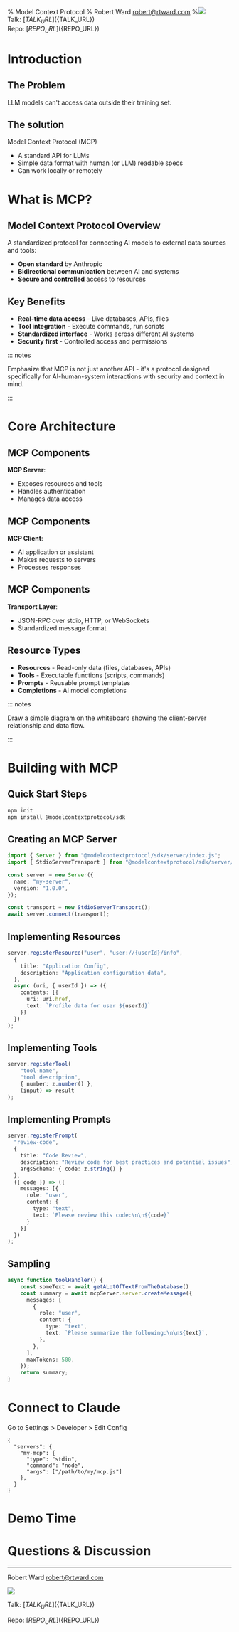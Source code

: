 % Model Context Protocol
% Robert Ward <robert@rtward.com>
%![](static/qrcode.png)<br/>Talk: [${TALK_URL}](${TALK_URL})<br/>Repo: [${REPO_URL}](${REPO_URL})

# Introduction

## The Problem

LLM models can't access data outside their training set.

## The solution

Model Context Protocol (MCP)

 - A standard API for LLMs
 - Simple data format with human (or LLM) readable specs
 - Can work locally or remotely

# What is MCP?

## Model Context Protocol Overview

A standardized protocol for connecting AI models to external data sources and tools:

- **Open standard** by Anthropic
- **Bidirectional communication** between AI and systems
- **Secure and controlled** access to resources

## Key Benefits

- **Real-time data access** - Live databases, APIs, files
- **Tool integration** - Execute commands, run scripts
- **Standardized interface** - Works across different AI systems
- **Security first** - Controlled access and permissions

::: notes

Emphasize that MCP is not just another API - it's a protocol designed specifically for AI-human-system interactions with security and context in mind.

:::

# Core Architecture

## MCP Components

**MCP Server**:
- Exposes resources and tools
- Handles authentication
- Manages data access

## MCP Components

**MCP Client**:
- AI application or assistant
- Makes requests to servers
- Processes responses

## MCP Components

**Transport Layer**:
- JSON-RPC over stdio, HTTP, or WebSockets
- Standardized message format

## Resource Types

- **Resources** - Read-only data (files, databases, APIs)
- **Tools** - Executable functions (scripts, commands)
- **Prompts** - Reusable prompt templates
- **Completions** - AI model completions

::: notes

Draw a simple diagram on the whiteboard showing the client-server relationship and data flow.

:::

# Building with MCP

## Quick Start Steps

```bash
npm init
npm install @modelcontextprotocol/sdk
```

## Creating an MCP Server

```typescript
import { Server } from "@modelcontextprotocol/sdk/server/index.js";
import { StdioServerTransport } from "@modelcontextprotocol/sdk/server/stdio.js";

const server = new Server({
  name: "my-server",
  version: "1.0.0",
});

const transport = new StdioServerTransport();
await server.connect(transport);
```

## Implementing Resources

```typescript
server.registerResource("user", "user://{userId}/info",
  {
    title: "Application Config",
    description: "Application configuration data",
  },
  async (uri, { userId }) => ({
    contents: [{
      uri: uri.href,
      text: `Profile data for user ${userId}`
    }]
  })
);
```

## Implementing Tools

```typescript
server.registerTool(
    "tool-name",
    "tool description", 
    { number: z.number() },
    (input) => result
);
```

## Implementing Prompts

```typescript
server.registerPrompt(
  "review-code",
  {
    title: "Code Review",
    description: "Review code for best practices and potential issues",
    argsSchema: { code: z.string() }
  },
  ({ code }) => ({
    messages: [{
      role: "user",
      content: {
        type: "text",
        text: `Please review this code:\n\n${code}`
      }
    }]
  })
);
```

## Sampling

```typescript
async function toolHandler() {
    const someText = await getALotOfTextFromTheDatabase()
    const summary = await mcpServer.server.createMessage({
      messages: [
        {
          role: "user",
          content: {
            type: "text",
            text: `Please summarize the following:\n\n${text}`,
          },
        },
      ],
      maxTokens: 500,
    });
    return summary;
}
```

# Connect to Claude

Go to Settings > Developer > Edit Config
```
{
  "servers": {
    "my-mcp": {
      "type": "stdio",
      "command": "node",
      "args": ["/path/to/my/mcp.js"]
    },
  }
}
```

# Demo Time

# Questions & Discussion

---

Robert Ward <robert@rtward.com>

![](static/qrcode.png)

Talk: [${TALK_URL}](${TALK_URL})

Repo: [${REPO_URL}](${REPO_URL})
